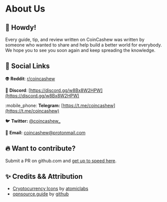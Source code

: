 # About Us

## :wave: Howdy!

Every guide, tip, and review written on CoinCashew was written by someone who wanted to share and help build a better world for everybody. We hope you to see you soon again and keep spreading the knowledge.

## :rocket: Social Links

:alien: **Reddit**: [r/coincashew](https://www.reddit.com/r/coincashew/)

:robot: **Discord**: [https://discord.gg/w8Bx8W2HPW](https://discord.gg/w8Bx8W2HPW)

:mobile\_phone: **Telegram:** [https://t.me/coincashew](https://t.me/coincashew)

:bird: **Twitter:** [@coincashew\_](https://twitter.com/coincashew\_)

:e-mail: **Email:** coincashew@protonmail.com

## :fire: Want to contribute?

Submit a PR on github.com and [get up to speed here](contributing/).

## :sparkles: Credits && Attribution

* [Cryptocurrency Icons](https://github.com/atomiclabs/cryptocurrency-icons) by [atomiclabs](https://github.com/atomiclabs)
* [opnsource.guide](https://github.com/github/opensource.guide) by [github](https://github.com/github)

